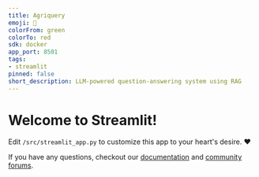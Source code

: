 ```yaml
---
title: Agriquery
emoji: 🧠
colorFrom: green
colorTo: red
sdk: docker
app_port: 8501
tags:
- streamlit
pinned: false
short_description: LLM-powered question-answering system using RAG
---
```


# Welcome to Streamlit!

Edit `/src/streamlit_app.py` to customize this app to your heart's desire. :heart:

If you have any questions, checkout our [documentation](https://docs.streamlit.io) and [community
forums](https://discuss.streamlit.io).

